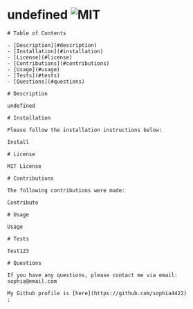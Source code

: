 # undefined ![MIT](https://img.shields.io/badge/MIT-license-green)

    # Table of Contents

    - [Description](#description)
    - [Installation](#installation)
    - [License](#license)
    - [Contributions](#contributions)
    - [Usage](#usage)
    - [Tests](#tests)
    - [Questions](#questions)

    # Description

    undefined

    # Installation

    Please follow the installation instructions below:

    Install

    # License

    MIT License

    # Contributions

    The following contributions were made:

    Contribute

    # Usage

    Usage

    # Tests

    Test123

    # Questions

    If you have any questions, please contact me via email: sophia@email.com

    My Github profile is [here](https://github.com/sophia4422)
    ;